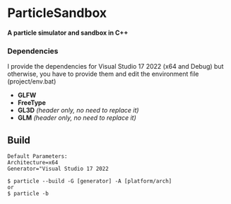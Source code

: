 # ParticleSandbox
**A particle simulator and sandbox in C++**

### Dependencies
I provide the dependencies for Visual Studio 17 2022 (x64 and Debug) but otherwise, you have to provide them and edit the environment file (project/env.bat)

- **GLFW**
- **FreeType**
- **GL3D** _(header only, no need to replace it)_
- **GLM** _(header only, no need to replace it)_

## Build

```
Default Parameters:
Architecture=x64
Generator="Visual Studio 17 2022

$ particle --build -G [generator] -A [platform/arch]  
or
$ particle -b
```